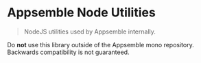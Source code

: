 # Appsemble Node Utilities

> NodeJS utilities used by Appsemble internally.

Do **not** use this library outside of the Appsemble mono repository. Backwards compatibility is not
guaranteed.

